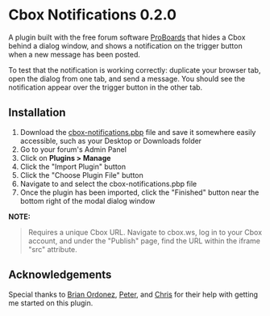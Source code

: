 # Cbox Notifications 0.2.0
A plugin built with the free forum software [ProBoards](https://proboards.com/) that hides a Cbox behind a dialog window, and shows a notification on the trigger button when a new message has been posted.

To test that the notification is working correctly: duplicate your browser tab, open the dialog from one tab, and send a message. You should see the notification appear over the trigger button in the other tab.

## Installation
1. Download the [cbox-notifications.pbp](cbox-notifications.pbp) file and save it somewhere easily accessible, such as your Desktop or Downloads folder
2. Go to your forum's Admin Panel
3. Click on **Plugins > Manage**
4. Click the "Import Plugin" button
5. Click the "Choose Plugin File" button
6. Navigate to and select the cbox-notifications.pbp file
7. Once the plugin has been imported, click the "Finished" button near the bottom right of the modal dialog window

**NOTE:**
> Requires a unique Cbox URL. Navigate to cbox.ws, log in to your Cbox account, and under the "Publish" page, find the URL within the iframe "src" attribute.

## Acknowledgements
Special thanks to [Brian Ordonez](http://support.proboards.com/user/33409), [Peter](http://support.proboards.com/user/2671), and [Chris](http://support.proboards.com/user/65613) for their help with getting me started on this plugin.
